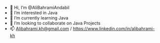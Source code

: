 - 👋 Hi, I’m @AliBahramiAndabil
- 👀 I’m interested in Java
- 🌱 I’m currently learning Java
- 💞️ I’m looking to collaborate on Java Projects
- 📫 Alibahrami.kh@gmail.com   /   https://www.linkedin.com/in/alibahrami-kh

<!---
AliBahramiAndabil/AliBahramiAndabil is a ✨ special ✨ repository because its `README.md` (this file) appears on your GitHub profile.
You can click the Preview link to take a look at your changes.
--->
